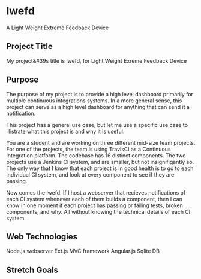 # lwefd
A Light Weight Extreme Feedback Device

## Project Title
My project&#39s title is lwefd, for Light Weight Exreme Feedback Device


## Purpose
The purpose of my project is to provide a high level dashboard primarily for 
multiple continuous integrations systems. In a more general sense, this project
can serve as a high level dashboard for anything that can send it a notification.

This project has a general use case, but let me use a specific use case to 
illistrate what this project is and why it is useful. 

You are a student and are working on three different mid-size team projects. 
For one of the projects, the team is using TravisCI as a Continuous Integration platform.
The codebase has 16 distinct components.
The two projects use a Jenkins CI system, and are smaller, but not insignifigantly so. 
The only way that I know that each project is in good health is to go to each individual
CI system, and look at every component to see if they are passing. 

Now comes the lwefd. If I host a webserver that recieves notifications of each CI system 
whenever each of them builds a component, then I can know in one moment if each project 
has passing or failing tests, broken components, and why. All without knowing the 
technical details of each CI system. 



## Web Technologies
Node.js webserver
Ext.js MVC framework
Angular.js
Sqlite DB


## Stretch Goals


